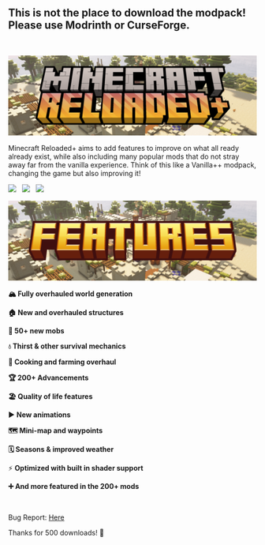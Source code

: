 **This is not the place to download the modpack! Please use Modrinth or CurseForge.**
---------

&nbsp;

![](https://raw.githubusercontent.com/Cashtastrophe/Minecraft-Reloaded-Plus/refs/heads/main/images/logo_banner.png)

Minecraft Reloaded+ aims to add features to improve on what all ready already exist, while also including many popular mods that do not stray away far from the vanilla experience. Think of this like a Vanilla++ modpack, changing the game but also improving it!

[![](https://cdn.jsdelivr.net/npm/@intergrav/devins-badges@3/assets/compact/available/curseforge_vector.svg)](https://www.curseforge.com/minecraft/modpacks/minecraftreloaded)   [![](https://cdn.jsdelivr.net/npm/@intergrav/devins-badges@3/assets/compact/available/modrinth_vector.svg)](https://modrinth.com/modpack/minecraft-reloaded-plus)   [![](https://cdn.jsdelivr.net/npm/@intergrav/devins-badges@3/assets/compact/available/github_vector.svg)](https://github.com/Cashtastrophe/Minecraft-Reloaded-Plus)

![](https://raw.githubusercontent.com/Cashtastrophe/Minecraft-Reloaded-Plus/refs/heads/main/images/features_banner.png)

**🏔️ Fully overhauled world generation**

**🏠 New and overhauled structures**

**🦆 50+ new mobs**

**💧 Thirst & other survival mechanics**

**🍳 Cooking and farming overhaul**

**🏆 200+ Advancements**

**🏖️ Quality of life features**

▶️ **New animations**

**🗺️ Mini-map and waypoints**

**🗓️ Seasons & improved weather**

⚡ **Optimized with built in shader support**

**➕ And more featured in the 200+ mods**

 

Bug Report: [Here](https://github.com/Cashtastrophe/Minecraft-Reloaded-Plus/issues/new?template=bug_report.yml) 

Thanks for 500 downloads! 💖
